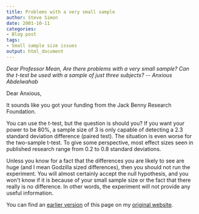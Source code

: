 ```yaml
---
title: Problems with a very small sample
author: Steve Simon
date: 2001-10-11
categories:
- Blog post
tags:
- Small sample size issues
output: html_document
---
```

*Dear Professor Mean, Are there problems with a very small sample? Can
the t-test be used with a sample of just three subjects? -- Anxious
Abdelwahab*

Dear Anxious,

It sounds like you got your funding from the Jack Benny Research
Foundation.

You can use the t-test, but the question is should you? If you want your
power to be 80%, a sample size of 3 is only capable of detecting a 2.3
standard deviation difference (paired test). The situation is even worse
for the two-sample t-test. To give some perspective, most effect sizes
seen in published research range from 0.2 to 0.8 standard deviations.

Unless you know for a fact that the differences you are likely to see
are huge (and I mean Godzilla sized differences), then you should not
run the experiment. You will almost certainly accept the null
hypothesis, and you won't know if it is because of your small sample
size or the fact that there really is no difference. In other words, the
experiment will not provide any useful information.

You can find an [earlier version][sim1] of this page on my [original website][sim2].

[sim1]: http://www.pmean.com/01/small.html
[sim2]: http://www.pmean.com/original_site.html
